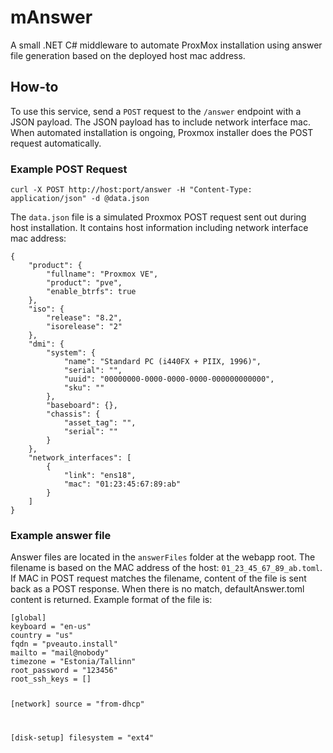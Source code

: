 # mAnswer
A small .NET C# middleware to automate ProxMox installation using answer file generation based on the deployed host mac address.

## How-to
<p>To use this service, send a <code>POST</code> request to the <code>/answer</code> endpoint with a JSON payload. The JSON payload has to include network interface mac. When automated installation is ongoing, Proxmox installer does the POST request automatically.</p>
        <h3>Example POST Request</h3>
        <pre><code>curl -X POST http://host:port/answer -H "Content-Type: application/json" -d @data.json</code></pre>
        <p>The <code>data.json</code> file is a simulated Proxmox POST request sent out during host installation. It contains host information including network interface mac address:</p>
        <pre><code>{
    "product": {
        "fullname": "Proxmox VE",
        "product": "pve",
        "enable_btrfs": true
    },
    "iso": {
        "release": "8.2",
        "isorelease": "2"
    },
    "dmi": {
        "system": {
            "name": "Standard PC (i440FX + PIIX, 1996)",
            "serial": "",
            "uuid": "00000000-0000-0000-0000-000000000000",
            "sku": ""
        },
        "baseboard": {},
        "chassis": {
            "asset_tag": "",
            "serial": ""
        }
    },
    "network_interfaces": [
        {
            "link": "ens18",
            "mac": "01:23:45:67:89:ab"
        }
    ]
}</code></pre>
        <h3>Example answer file</h3>
        <p>Answer files are located in the <code>answerFiles</code> folder at the webapp root. The filename is based on the MAC address of the host: <code>01_23_45_67_89_ab.toml</code>. If MAC in POST request matches the filename, content of the file is sent back as a POST response. When there is no match, defaultAnswer.toml content is returned. Example format of the file is:</p>
        <pre><code>[global]
keyboard = "en-us"
country = "us"
fqdn = "pveauto.install"
mailto = "mail@nobody"
timezone = "Estonia/Tallinn"
root_password = "123456"
root_ssh_keys = []

[network]
source = "from-dhcp"

[disk-setup]
filesystem = "ext4"</code></pre>
